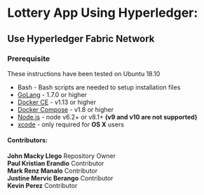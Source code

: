 # Lottery App Using Hyperledger:

## Use Hyperledger Fabric Network

### Prerequisite

These instructions have been tested on Ubuntu 18.10

* Bash - Bash scripts are needed to setup installation files
* [GoLang](https://golang.org/) - 1.7.0 or higher
* [Docker CE](https://www.docker.com/get-docker) - v1.13 or higher
* [Docker Compose](https://docs.docker.com/compose/install/) - v1.8 or higher
* [Node.js](https://nodejs.org/en/download/) - node v6.2+ or v8.1+ **(v9 and v10 are not supported)**
* [xcode](https://developer.apple.com/xcode/) - only required for **OS X** users

#### Contributors:

**John Macky Llego** Repository Owner  
**Paul Kristian Erandio**  Contributor  
**Mark Renz Manalo**  Contributor  
**Justine Mervic Berango** Contributor  
**Kevin Perez** Contributor  
